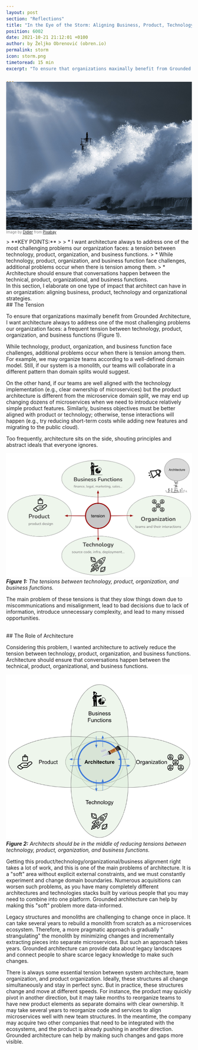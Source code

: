 ```yaml
---
layout: post
section: "Reflections"
title: "In the Eye of the Storm: Aligning Business, Product, Technology and Organizational Strategies"
position: 6002
date: 2021-10-21 21:12:01 +0100
author: by Željko Obrenović (obren.io)
permalink: storm
icon: storm.png
timetoread: 15 min
excerpt: "To ensure that organizations maximally benefit from Grounded Architecture, I want architecture always to address one of the most challenging problems our organization faces: a tension between technology, product, organization, and business functions."

---
```

<img style="margin-top: -20px; width: 100%; height: 400px; object-fit: cover" 
     src="assets/images/arch/storm-g90b7263c8_1920.jpg">
<div style="font-size: 70%; margin-top: -16px; color: grey; margin-bottom: 12px">
Image by <a href="https://pixabay.com/users/fiquetdidier1-25748628/?utm_source=link-attribution&amp;utm_medium=referral&amp;utm_campaign=image&amp;utm_content=7018311">Didier</a> from <a href="https://pixabay.com//?utm_source=link-attribution&amp;utm_medium=referral&amp;utm_campaign=image&amp;utm_content=7018311">Pixabay</a>
</div>
> **KEY POINTS:**
>
> * I want architecture always to address one of the most challenging problems our organization faces: a tension between technology, product, organization, and business functions.
> * While technology, product, organization, and business function face challenges, additional problems occur when there is tension among them.
> *  Architecture should ensure that conversations happen between the technical, product, organizational, and business functions. 

<br>
In this section, I elaborate on one type of impact that architect can have in an organization: aligning business, product, technology and organizational strategies. 

<br>
## The Tension

To ensure that organizations maximally benefit from Grounded Architecture, I want architecture always to address one of the most challenging problems our organization faces: a frequent tension between technology, product, organization, and business functions (Figure 1). 

While technology, product, organization, and business function face challenges, additional problems occur when there is tension among them. For example, we may organize teams according to a well-defined domain model. Still, if our system is a monolith, our teams will collaborate in a different pattern than domain splits would suggest. 

On the other hand, if our teams are well aligned with the technology implementation (e.g., clear ownership of microservices) but the product architecture is different from the microservice domain split, we may end up changing dozens of microservices when we need to introduce relatively simple product features. Similarly, business objectives must be better aligned with product or technology; otherwise, tense interactions will happen (e.g., try reducing short-term costs while adding new features and migrating to the public cloud). 

Too frequently, architecture sits on the side, shouting principles and abstract ideals that everyone ignores.

![](assets/images/tension.png)
***Figure 1:** The tensions between technology, product, organization, and business functions.*


The main problem of these tensions is that they slow things down due to miscommunications and misalignment, lead to bad decisions due to lack of information, introduce unnecessary complexity, and lead to many missed opportunities.

<br>
## The Role of Architecture

Considering this problem, I wanted architecture to actively reduce the tension between technology, product, organization, and business functions. Architecture should ensure that conversations happen between the technical, product, organizational, and business functions.

![](assets/images/tension-architecture.png)
***Figure 2:** Architects should be in the middle of reducing tensions between technology, product, organization, and business functions.*

Getting this product/technology/organizational/business alignment right takes a lot of work, and this is one of the main problems of architecture. It is a "soft" area without explicit external constraints, and we must constantly experiment and change domain boundaries. Numerous acquisitions can worsen such problems, as you have many completely different architectures and technologies stacks built by various people that you may need to combine into one platform. Grounded architecture can help by making this "soft" problem more data-informed.

Legacy structures and monoliths are challenging to change once in place. It can take several years to rebuild a monolith from scratch as a microservices ecosystem. Therefore, a more pragmatic approach is gradually " strangulating" the monolith by minimizing changes and incrementally extracting pieces into separate microservices. But such an approach takes years. Grounded architecture can provide data about legacy landscapes and connect people to share scarce legacy knowledge to make such changes.

There is always some essential tension between system architecture, team organization, and product organization. Ideally, these structures all change simultaneously and stay in perfect sync. But in practice, these structures change and move at different speeds. For instance, the product may quickly pivot in another direction, but it may take months to reorganize teams to have new product elements as separate domains with clear ownership. It may take several years to reorganize code and services to align microservices well with new team structures. In the meantime, the company may acquire two other companies that need to be integrated with the ecosystems, and the product is already pushing in another direction. Grounded architecture can help by making such changes and gaps more visible.
